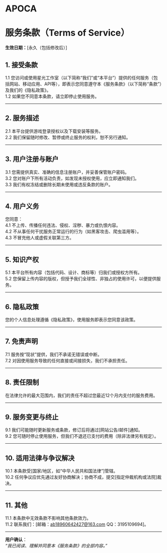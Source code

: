 # APOCA

# **服务条款（Terms of Service）**  
**生效日期：**[永久（包括修改后）]  

## **1. 接受条款**  
1.1 您访问或使用星光工作室（以下简称“我们”或“本平台”）提供的任何服务（包括网站、移动应用、API等），即表示您同意遵守本《服务条款》（以下简称“条款”）及我们的《隐私政策》。  
1.2 如果您不同意本条款，请立即停止使用服务。  

---

## **2. 服务描述**  
2.1 本平台提供游戏登录授权以及下载安装等服务。  
2.2 我们保留随时修改、暂停或终止服务的权利，恕不另行通知。  

---

## **3. 用户注册与账户**  
3.1 您需提供真实、准确的信息注册账户，并妥善保管账户密码。  
3.2 您对账户下所有活动负责，如发现未授权使用，应立即通知我们。  
3.3 我们有权冻结或删除长期未使用或违反条款的账户。  

---

## **4. 用户义务**  
您同意：  
4.1 不上传、传播任何违法、侵权、淫秽、暴力或仇恨内容。  
4.2 不从事任何干扰服务正常运行的行为（如黑客攻击、爬虫滥用等）。  
4.3 不冒充他人或虚假关联第三方。  

---

## **5. 知识产权**  
5.1 本平台所有内容（包括代码、设计、商标等）归我们或授权方所有。  
5.2 您保留上传内容的版权，但授予我们全球性、非独占的使用许可，以便提供服务。  

---

## **6. 隐私政策**  
您的个人信息处理遵循《隐私政策》，使用服务即表示您同意该政策。  

---

## **7. 免责声明**  
7.1 服务按“现状”提供，我们不承诺无错误或中断。  
7.2 对因使用服务导致的任何直接或间接损失，我们不承担责任。  

---

## **8. 责任限制**  
在法律允许的最大范围内，我们的责任不超过您最近12个月内支付的服务费用。  

---

## **9. 服务变更与终止**  
9.1 我们可能随时更新服务或条款，修订后将通过[网站公告/邮件]通知。  
9.2 您可随时停止使用服务，但我们不退还已支付的费用（除非法律另有规定）。  

---

## **10. 适用法律与争议解决**  
10.1 本条款受[国家/地区，如“中华人民共和国法律”]管辖。  
10.2 任何争议应优先通过友好协商解决；协商不成，提交[指定仲裁机构或法院]裁决。  

---

## **11. 其他**  
11.1 本条款中无效条款不影响其他条款效力。  
11.2 联系我们：[邮箱：ab18960642427@163.com QQ：3195109694]。  

---

**用户确认**：  
*“我已阅读、理解并同意本《服务条款》的全部内容。”*
